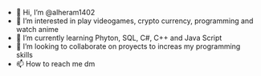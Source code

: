- 👋 Hi, I’m @alheram1402
- 👀 I’m interested in play videogames, crypto currency, programming and watch anime
- 🌱 I’m currently learning Phyton, SQL, C#, C++ and Java Script
- 💞️ I’m looking to collaborate on proyects to increas my programming skills
- 📫 How to reach me dm

<!---
alheram1402/alheram1402 is a ✨ special ✨ repository because its `README.md` (this file) appears on your GitHub profile.
You can click the Preview link to take a look at your changes.
--->
